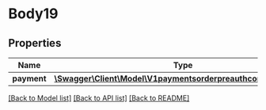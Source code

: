 # Body19

## Properties
Name | Type | Description | Notes
------------ | ------------- | ------------- | -------------
**payment** | [**\Swagger\Client\Model\V1paymentsorderpreauthconfirmPayment**](V1paymentsorderpreauthconfirmPayment.md) |  | [optional] 

[[Back to Model list]](../../README.md#documentation-for-models) [[Back to API list]](../../README.md#documentation-for-api-endpoints) [[Back to README]](../../README.md)

